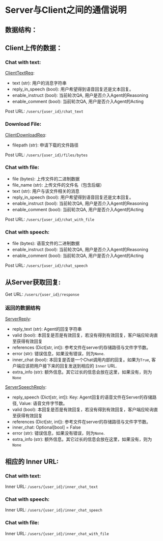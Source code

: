 # Server与Client之间的通信说明

## 数据结构：

## Client上传的数据：

### Chat with text:
[ClientTextReq](labridge/interface/http_server):
- text (str): 用户的消息字符串
- reply_in_speech (bool): 用户希望得到语音回复还是文本回复。
- enable_instruct (bool): 当前轮次QA, 用户是否介入Agent的Reasoning
- enable_comment (bool): 当前轮次QA, 用户是否介入Agent的Acting

Post URL: `/users/{user_id}/chat_text`

### Download File:
[ClientDownloadReq](labridge/interface/http_server.py):
- filepath (str): 申请下载的文件路径

Post URL: `/users/{user_id}/files/bytes`

### Chat with file:
- file (bytes): 上传文件的二进制数据
- file_name (str): 上传文件的文件名（包含后缀）
- text (str): 用户与该文件相关的消息
- reply_in_speech (bool): 用户希望得到语音回复还是文本回复。
- enable_instruct (bool): 当前轮次QA, 用户是否介入Agent的Reasoning
- enable_comment (bool): 当前轮次QA, 用户是否介入Agent的Acting

Post URL: `/users/{user_id}/chat_with_file`

### Chat with speech:
- file (bytes): 语音文件的二进制数据
- enable_instruct (bool): 当前轮次QA, 用户是否介入Agent的Reasoning
- enable_comment (bool): 当前轮次QA, 用户是否介入Agent的Acting

Post URL: `/users/{user_id}/chat_speech`

## 从Server获取回复:
Get URL: `/users/{user_id}/response`

### 返回的数据结构
[ServerReply](labridge/agent/chat_msg/msg_types.py):
- reply_text (str): Agent的回复字符串
- valid (bool): 本回复是否是有效回复，若没有得到有效回复，客户端应轮询直至获得有效回复
- references (Dict[str, int]): 参考文件在server的存储路径与文件字节数。
- error (str): 错误信息，如果没有错误，则为`None`.
- inner_chat (bool): 本回复是否是一个Chat调用内部的回复。如果为`True`, 客户端应该把用户接下来的回复发送到相应的 `Inner` URL.
- extra_info (str): 额外信息。其它过长的信息会放在这里，如果没有，则为 `None`

[ServerSpeechReply](labridge/agent/chat_msg/msg_types.py):
- reply_speech (Dict[str, int]): Key: Agent回复的语音文件在Server的存储路径, Value: 语音文件字节数。
- valid (bool): 本回复是否是有效回复，若没有得到有效回复，客户端应轮询直至获得有效回复
- references (Dict[str, int]): 参考文件在server的存储路径与文件字节数。
- inner_chat: Optional[bool] = False
- error (str): 错误信息，如果没有错误，则为`None`.
- extra_info (str): 额外信息。其它过长的信息会放在这里，如果没有，则为 `None`

## 相应的 Inner URL:

### Chat with text:
Inner URL: `/users/{user_id}/inner_chat_text`

### Chat with speech:
Inner URL: `/users/{user_id}/inner_chat_speech`

### Chat with file:
Inner URL: `/users/{user_id}/inner_chat_with_file`